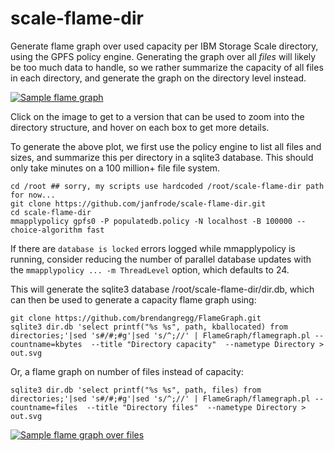 # scale-flame-dir
Generate flame graph over used capacity per IBM Storage Scale directory, using the GPFS policy engine. Generating the graph over all *files* will likely be too much data to handle, so we rather summarize the capacity of all files in each directory, and generate the graph on the directory level instead.

[![Sample flame graph](https://tanso.net/scale-flame-dir/forum-lab.svg)](https://tanso.net/scale-flame-dir/forum-lab.svg)

Click on the image to get to a version that can be used to zoom into the directory structure, and hover on each box to get more details.

To generate the above plot, we first use the policy engine to list all files and sizes, and summarize this per directory in a sqlite3 database. This should only take minutes on a 100 million+ file file system.

```
cd /root ## sorry, my scripts use hardcoded /root/scale-flame-dir path for now...
git clone https://github.com/janfrode/scale-flame-dir.git
cd scale-flame-dir
mmapplypolicy gpfs0 -P populatedb.policy -N localhost -B 100000 --choice-algorithm fast
```

If there are ```database is locked``` errors logged while mmapplypolicy is running, consider reducing the number of parallel database updates with the ```mmapplypolicy ... -m ThreadLevel``` option, which defaults to 24.


This will generate the sqlite3 database /root/scale-flame-dir/dir.db, which can then be used to generate a capacity flame graph using:

```
git clone https://github.com/brendangregg/FlameGraph.git
sqlite3 dir.db 'select printf("%s %s", path, kballocated) from directories;'|sed 's#/#;#g'|sed 's/^;//' | FlameGraph/flamegraph.pl --countname=kbytes  --title "Directory capacity"  --nametype Directory > out.svg
```

Or, a flame graph on number of files instead of capacity:

```
sqlite3 dir.db 'select printf("%s %s", path, files) from directories;'|sed 's#/#;#g'|sed 's/^;//' | FlameGraph/flamegraph.pl --countname=files  --title "Directory files"  --nametype Directory > out.svg
```
[![Sample flame graph over files](https://tanso.net/scale-flame-dir/forum-scale-files.svg)](https://tanso.net/scale-flame-dir/forum-scale-files.svg)


